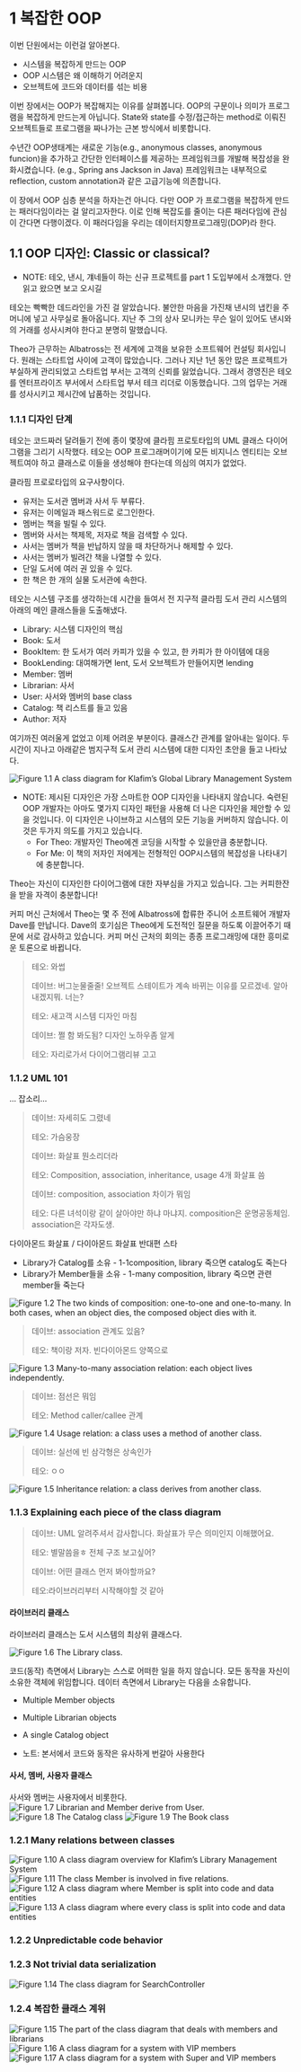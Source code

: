 # 1 복잡한 OOP
이번 단원에서는 이런걸 알아본다.
- 시스템을 복잡하게 만드는 OOP
- OOP 시스템은 왜 이해하기 어려운지
- 오브젝트에 코드와 데이터를 섞는 비용

이번 장에서는 OOP가 복잡해지는 이유를 살펴봅니다.
OOP의 구문이나 의미가 프로그램을 복잡하게 만드는게 아닙니다. State와 state를 수정/접근하는 method로 이뤄진 오브젝트들로 프로그램을 짜나가는 근본 방식에서 비롯합니다.

수년간 OOP생태계는 새로운 기능(e.g., anonymous classes, anonymous funcion)을 추가하고 간단한 인터페이스를 제공하는 프레임워크를 개발해 복잡성을 완화시켰습니다. (e.g., Spring ans Jackson in Java)
프레임워크는 내부적으로 reflection, custom annotation과 같은 고급기능에 의존합니다.

이 장에서 OOP 심층 분석을 하자는건 아니다. 다만 OOP 가 프로그램을 복잡하게 만드는 패러다임이라는 걸 알리고자한다. 이로 인해 복잡도를 줄이는 다른 패러다임에 관심이 간다면 다행이겠다. 이 패러다임을 우리는 데이터지향프로그래밍(DOP)라 한다.

## 1.1 OOP 디자인: Classic or classical?
- NOTE: 테오, 낸시, 걔네들이 하는 신규 프로젝트를 part 1 도입부에서 소개했다. 안 읽고 왔으면 보고 오시길

테오는 빡빡한 데드라인을 가진 걸 알았습니다. 불안한 마음을 가진채 낸시의 냅킨을 주머니에 넣고 사무실로 돌아옵니다.
지난 주 그의 상사 모니카는 무슨 일이 있어도 낸시와의 거래를 성사시켜야 한다고 분명히 말했습니다.

Theo가 근무하는 Albatross는 전 세계에 고객을 보유한 소프트웨어 컨설팅 회사입니다.
원래는 스타트업 사이에 고객이 많았습니다. 그러나 지난 1년 동안 많은 프로젝트가 부실하게 관리되었고 스타트업 부서는 고객의 신뢰를 잃었습니다.
그래서 경영진은 테오를 엔터프라이즈 부서에서 스타트업 부서 테크 리더로 이동했습니다.
그의 업무는 거래를 성사시키고 제시간에 납품하는 것입니다.

### 1.1.1 디자인 단계

테오는 코드짜러 달려들기 전에 종이 몇장에 클라핌 프로토타입의 UML 클래스 다이어그램을 그리기 시작했다. 테오는 OOP 프로그래머이기에 모든 비지니스 엔티티는 오브젝트여야 하고 클래스로 이들을 생성해야 한다는데 의심의 여지가 없었다.

클라핌 프로로타입의 요구사항이다.
- 유저는 도서관 멤버과 사서 두 부류다.
- 유저는 이메일과 패스워드로 로그인한다.
- 멤버는 책을 빌릴 수 있다.
- 멤버와 사서는 책제목, 저자로 책을 검색할 수 있다.
- 사서는 멤버가 책을 반납하지 않을 때 차단하거나 해제할 수 있다. 
- 사서는 멤버가 빌려간 책을 나열할 수 있다.
- 단일 도서에 여러 권 있을 수 있다.
- 한 책은 한 개의 실물 도서관에 속한다.

테오는 시스템 구조를 생각하는데 시간을 들여서 전 지구적 클라핌 도서 관리 시스템의 아래의 메인 클래스들을 도출해냈다.

- Library: 시스템 디자인의 핵심 
- Book: 도서
- BookItem: 한 도서가 여러 카피가 있을 수 있고, 한 카피가 한 아이템에 대응 
- BookLending: 대여해가면 lent, 도서 오브젝트가 만들어지면 lending
- Member: 멤버
- Librarian: 사서
- User: 사서와 멤버의 base class
- Catalog: 책 리스트를 들고 있음
- Author: 저자

여기까진 여러울게 없었고 이제 어려운 부분이다. 클래스간 관계를 알아내는 일이다. 두 시간이 지나고 아래같은 범지구적 도서 관리 시스템에 대한 디자인 초안을 들고 나타났다.

![Figure 1.1 A class diagram for Klafim’s Global Library Management System](resources/Figure_01-01.png)

- NOTE: 제시된 디자인은 가장 스마트한 OOP 디자인을 나타내지 않습니다. 숙련된 OOP 개발자는 아마도 몇가지 디자인 패턴을 사용해 더 나은 디자인을 제안할 수 있을 것입니다.
	이 디자인은 나이브하고 시스템의 모든 기능을 커버하지 않습니다. 이것은 두가지 의도를 가지고 있습니다.
	- For Theo: 개발자인 Theo에겐 코딩을 시작할 수 있을만큼 충분합니다.
	- For Me: 이 책의 저자인 저에게는 전형적인 OOP시스템의 복잡성을 나타내기에 충분합니다.

Theo는 자신이 디자인한 다이어그램에 대한 자부심을 가지고 있습니다. 그는 커피한잔을 받을 자격이 충분합니다!

커피 머신 근처에서 Theo는 몇 주 전에 Albatross에 합류한 주니어 소프트웨어 개발자 Dave를 만납니다.
Dave의 호기심은 Theo에게 도전적인 질문을 하도록 이끌어주기 때문에 서로 감사하고 있습니다.
커피 머신 근처의 회의는 종종 프로그래밍에 대한 흥미로운 토론으로 바뀝니다.

> 테오: 와썹
> 
> 데이브: 버그눈물줄줄! 오브젝트 스테이트가 계속 바뀌는 이유를 모르겠네. 알아내겠지뭐. 너는?
> 
> 테오: 새고객 시스템 디자인 마침
> 
> 데이브: 쩔 함 봐도됨? 디자인 노하우좀 알게
> 
> 테오: 자리로가서 다이어그램리뷰 고고

### 1.1.2 UML 101

... 잡소리...

> 데이브: 자세히도 그렸네
> 
> 테오: 가슴웅장
> 
> 데이브: 화살표 뭔소리더라
> 
> 테오: Composition, association, inheritance, usage 4개 화살표 씀
> 
> 데이브: composition, association 차이가 뭐임
> 
> 테오: 다른 녀석이랑 같이 살아야만 하냐 마냐지. composition은 운명공동체임. association은 각자도생.


다이아몬드 화살표 / 다이아몬드 화살표 반대편 스타
- Library가 Catalog를 소유 - 1-1composition, library 죽으면 catalog도 죽는다
- Library가 Member들을 소유 - 1-many composition, library 죽으면 관련 member들 죽는다

![Figure 1.2 The two kinds of composition: one-to-one and one-to-many. In both cases, when an object dies, the composed object dies with it.](resources/Figure_01-02.png)

> 데이브: association 관계도 있음?
> 
> 테오: 책이랑 저자. 빈다이아몬드 양쪽으로

![Figure 1.3 Many-to-many association relation: each object lives independently.](resources/Figure_01-03.png)

> 데이브: 점선은 뭐임
> 
> 테오: Method caller/callee 관계

![Figure 1.4 Usage relation: a class uses a method of another class.](resources/Figure_01-04.png)

> 데이브: 실선에 빈 삼각형은 상속인가
> 
> 테오: ㅇㅇ

![Figure 1.5 Inheritance relation: a class derives from another class.](resources/Figure_01-05.png)

### 1.1.3 Explaining each piece of the class diagram

> 데이브: UML 알려주셔서 감사합니다. 화살표가 무슨 의미인지 이해했어요.
> 
> 테오: 별말씀을ㅎ 전체 구조 보고싶어?
>
> 데이브: 어떤 클래스 먼저 봐야할까요?
>
> 테오:라이브러리부터 시작해야할 것 같아

#### 라이브러리 클래스

라이브러리 클래스는 도서 시스템의 최상위 클래스다.

![Figure 1.6 The Library class.](resources/Figure_01-06.png) 

코드(동작) 측면에서 Library는 스스로 어떠한 일을 하지 않습니다. 모든 동작을 자신이 소유한 객체에 위임합니다.
데이터 측면에서 Library는 다음을 소유합니다.
- Multiple Member objects
- Multiple Librarian objects
- A single Catalog object

- 노트: 본서에서 코드와 동작은 유사하게 번갈아 사용한다

#### 사서, 멤버, 사용자 클래스
사서와 멤버는 사용자에서 비롯한다.
![Figure 1.7 Librarian and Member derive from User.](resources/Figure_01-07.png)
![Figure 1.8 The Catalog class](resources/Figure_01-08.png)
![Figure 1.9 The Book class](resources/Figure_01-09.png)

### 1.2.1 Many relations between classes

![Figure 1.10 A class diagram overview for Klafim’s Library Management System](resources/Figure_01-10.png)
![Figure 1.11 The class Member is involved in five relations.](resources/Figure_01-11.png)
![Figure 1.12 A class diagram where Member is split into code and data entities](resources/Figure_01-12.png)
![Figure 1.13 A class diagram where every class is split into code and data entities](resources/Figure_01-13.png)

### 1.2.2 Unpredictable code behavior


### 1.2.3 Not trivial data serialization

![Figure 1.14 The class diagram for SearchController](resources/Figure_01-14.png)

### 1.2.4 복잡한 클래스 계위

![Figure 1.15 The part of the class diagram that deals with members and librarians](resources/Figure_01-15.png)
![Figure 1.16 A class diagram for a system with VIP members](resources/Figure_01-16.png)
![Figure 1.17 A class diagram for a system with Super and VIP members](resources/Figure_01-17.png)


